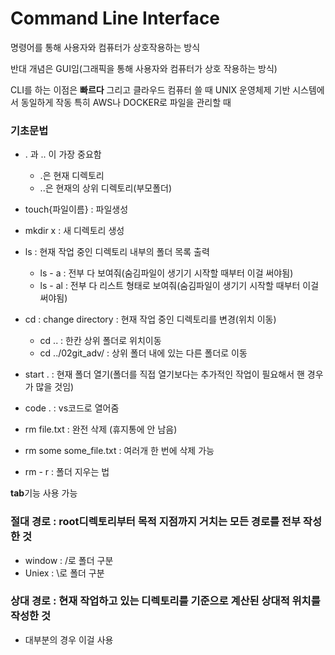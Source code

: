 # Command Line Interface

명령어를 통해 사용자와 컴퓨터가 상호작용하는 방식

반대 개념은 GUI임(그래픽을 통해 사용자와 컴퓨터가 상호 작용하는 방식)

CLI를 하는 이점은 **빠르다** 그리고 클라우드 컴퓨터 쓸 때 UNIX 운영체제 기반 시스템에서 동일하게 작동
특히 AWS나 DOCKER로 파일을 관리할 때

### 기초문법
- . 과 .. 이 가장 중요함
  - .은 현재 디렉토리
  - ..은 현재의 상위 디렉토리(부모폴더)

- touch{파일이름} : 파일생성

- mkdir x : 새 디렉토리 생성

- ls : 현재 작업 중인 디렉토리 내부의 폴더 목록 출력
  - ls - a : 전부 다 보여줘(숨김파일이 생기기 시작할 때부터 이걸 써야됨)
  - ls - al : 전부 다 리스트 형태로 보여줘(숨김파일이 생기기 시작할 때부터 이걸 써야됨)

- cd : change directory : 현재 작업 중인 디렉토리를 변경(위치 이동)
  - cd .. : 한칸 상위 폴더로 위치이동
  - cd ../02git_adv/ : 상위 폴더 내에 있는 다른 폴더로 이동

- start . : 현재 폴더 열기(폴더를 직접 열기보다는 추가적인 작업이 필요해서 핸 경우가 많을 것임)

- code . : vs코드로 열어줌

- rm file.txt : 완전 삭제 (휴지통에 안 남음)

- rm some some_file.txt : 여러개 한 번에 삭제 가능

- rm - r : 폴더 지우는 법


**tab**기능 사용 가능

### 절대 경로 : root디렉토리부터 목적 지점까지 거치는 모든 경로를 전부 작성한 것
- window : /로 폴더 구분
- Uniex : \로 폴더 구분

### 상대 경로 : 현재 작업하고 있는 디렉토리를 기준으로 계산된 상대적 위치를 작성한 것
- 대부분의 경우 이걸 사용